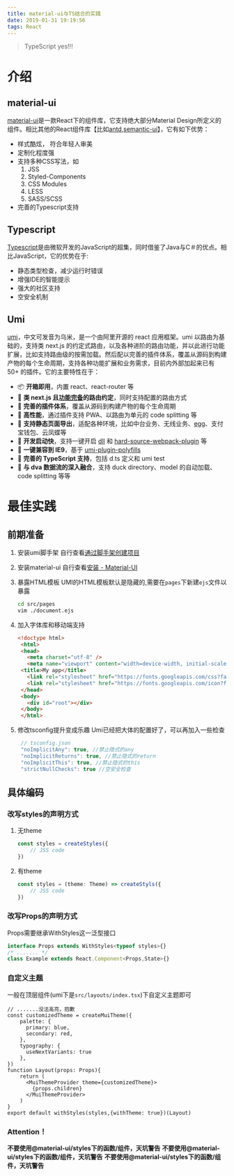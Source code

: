 ```yaml
---
title: material-ui与TS结合的实践
date: 2019-01-31 19:19:56
tags: React
---
```

> TypeScript yes!!!



<!-- more -->
# 介绍
## material-ui
[material-ui](https://material-ui.com/)是一款React下的组件库，它支持绝大部分Material Design所定义的组件。相比其他的React组件库【比如[antd](https://ant.design/),[semantic-ui](https://react.semantic-ui.com)】，它有如下优势：
* 样式酷炫， 符合年轻人审美
* 定制化程度强
* 支持多种CSS写法，如
  1. JSS
  2. Styled-Components
  3. CSS Modules
  4. LESS
  5. SASS/SCSS
* 完善的Typescript支持

## Typescript
[Typescript](http://www.typescriptlang.org/)是由微软开发的JavaScript的超集，同时借鉴了Java与C＃的优点。相比JavaScript，它的优势在于:
* 静态类型检查，减少运行时错误
* 增强IDE的智能提示
* 强大的社区支持
* 空安全机制

## Umi
[umi](https://umijs.org)，中文可发音为乌米，是一个由阿里开源的 react 应用框架。umi 以路由为基础的，支持类 next.js 的约定式路由，以及各种进阶的路由功能，并以此进行功能扩展，比如支持路由级的按需加载。然后配以完善的插件体系，覆盖从源码到构建产物的每个生命周期，支持各种功能扩展和业务需求，目前内外部加起来已有 50+ 的插件。它的主要特性在于：
* 📦 **开箱即用**，内置 react、react-router 等
* 🏈 **类 next.js 且[功能完备](https://umijs.org/guide/router.html)的路由约定**，同时支持配置的路由方式
* 🎉 **完善的插件体系**，覆盖从源码到构建产物的每个生命周期
* 🚀 **高性能**，通过插件支持 PWA、以路由为单元的 code splitting 等
* 💈 **支持静态页面导出**，适配各种环境，比如中台业务、无线业务、[egg](https://github.com/eggjs/egg)、支付宝钱包、云凤蝶等
* 🚄 **开发启动快**，支持一键开启 [dll](https://umijs.org/plugin/umi-plugin-react.html#dll) 和 [hard-source-webpack-plugin](https://umijs.org/plugin/umi-plugin-react.html#hardSource) 等
* 🐠 **一键兼容到 IE9**，基于 [umi-plugin-polyfills](https://umijs.org/plugin/umi-plugin-react.html#polyfills)
* 🍁 **完善的 TypeScript 支持**，包括 d.ts 定义和 umi test
* 🌴 **与 dva 数据流的深入融合**，支持 duck directory、model 的自动加载、code splitting 等等

# 最佳实践
## 前期准备
1. 安装umi脚手架
   自行查看[通过脚手架创建项目](https://umijs.org/zh/guide/create-umi-app.html)
2. 安装material-ui
   自行查看[安装 - Material-UI](https://material-ui.com/getting-started/installation/)
3. 暴露HTML模板
   UMI的HTML模板默认是隐藏的,需要在`pages`下新建`ejs`文件以暴露
   ```bash
   cd src/pages
   vim ./document.ejs
   ```
   
4. 加入字体库和移动端支持
   ```html
   <!doctype html>
    <html>
    <head>
      <meta charset="utf-8" />
      <meta name="viewport" content="width=device-width, initial-scale=1.0">
    <title>My app</title>
      <link rel="stylesheet" href="https://fonts.googleapis.com/css?family=Roboto:300,400,500">
      <link rel="stylesheet" href="https://fonts.googleapis.com/icon?family=Material+Icons">
    </head>
    <body>
      <div id="root"></div>
    </body>
    </html>
   ```
5. 修改tsconfig提升变成乐趣
   Umi已经把大体的配置好了，可以再加入一些检查
   ```js
    // tsconfig.json
    "noImplicitAny": true, //禁止隐式的any
    "noImplicitReturns": true, //禁止隐式的return
    "noImplicitThis": true, //禁止隐式的this
    "strictNullChecks": true //空安全检查
   ```
## 具体编码
### 改写styles的声明方式
1. 无theme
   ```ts
   const styles = createStyles({
       // JSS code
   })
   ```
2. 有theme
   ```ts
   const styles = (theme: Theme) => createStyls({
       // JSS code
   })
   ```
### 改写Props的声明方式
Props需要继承WithStyles这一泛型接口
```ts
interface Props extends WithStyles<typeof styles>{}
/* ....... */ 
class Example extends React.Component<Props,State>{}
```
### 自定义主题
一般在顶层组件(umi下是`src/layouts/index.tsx`)下自定义主题即可
```tsx
// .......没法高亮，抱歉
const customizedTheme = createMuiTheme({
    palette: {
      primary: blue,
      secondary: red,
    },
    typography: {
      useNextVariants: true
    },
})
function Layout(props: Props){
    return (
      <MuiThemeProvider theme={customizedTheme}>
        {props.children}    
      </MuiThemeProvider>
    )
}
export default withStyles(styles,{withTheme: true})(Layout)
```
### Attention！
**不要使用@material-ui/styles下的函数/组件，天坑警告**
**不要使用@material-ui/styles下的函数/组件，天坑警告**
**不要使用@material-ui/styles下的函数/组件，天坑警告**
